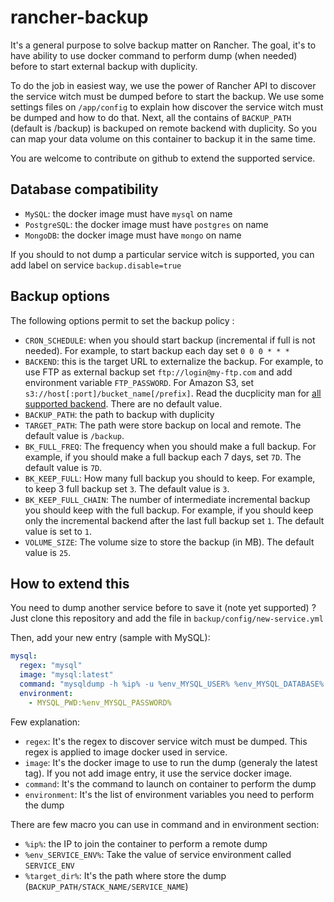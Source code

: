 # rancher-backup

It's a general purpose to solve backup matter on Rancher.
The goal, it's to have ability to use docker command to perform dump (when needed) before to start external backup with duplicity.

To do the job in easiest way, we use the power of Rancher API to discover the service witch must be dumped before to start the backup.
We use some settings files on `/app/config` to explain how discover the service witch must be dumped and how to do that.
Next, all the contains of `BACKUP_PATH` (default is /backup) is backuped on remote backend with duplicity. So you can map your data volume on this container to backup it in the same time.

You are welcome to contribute on github to extend the supported service.

## Database compatibility
- `MySQL`: the docker image must have `mysql` on name
- `PostgreSQL`: the docker image must have `postgres` on name
- `MongoDB`: the docker image must have `mongo` on name


If you should to not dump a particular service witch is supported, you can add label on service `backup.disable=true`

## Backup options
The following options permit to set the backup policy :
- `CRON_SCHEDULE`: when you should start backup (incremental if full is not needed). For example, to start backup each day set `0 0 0 * * *`
- `BACKEND`: this is the target URL to externalize the backup. For example, to use FTP as external backup set `ftp://login@my-ftp.com` and add environment variable `FTP_PASSWORD`. For Amazon S3, set `s3://host[:port]/bucket_name[/prefix]`. Read the ducplicity man for [all supported backend](http://duplicity.nongnu.org/duplicity.1.html#sect7). There are no default value.
- `BACKUP_PATH`: the path to backup with duplicity
- `TARGET_PATH`: The path were store backup on local and remote. The default value is `/backup`.
- `BK_FULL_FREQ`: The frequency when you should make a full backup. For example, if you should make a full backup each 7 days, set `7D`. The default value is `7D`.
- `BK_KEEP_FULL`: How many full backup you should to keep. For example, to keep 3 full backup set `3`. The default value is `3`.
- `BK_KEEP_FULL_CHAIN`: The number of intermediate incremental backup you should keep with the full backup. For example, if you should keep only the incremental backend after the last full backup set `1`. The default value is set to `1`.
- `VOLUME_SIZE`: The volume size to store the backup (in MB). The default value is `25`.

## How to extend this

You need to dump another service before to save it (note yet supported) ? Just clone this repository and add the file in `backup/config/new-service.yml`

Then, add your new entry (sample with MySQL):

```yaml
mysql:
  regex: "mysql"
  image: "mysql:latest"
  command: "mysqldump -h %ip% -u %env_MYSQL_USER% %env_MYSQL_DATABASE% > %target_dir%/%env_MYSQL_DATABASE%.dump"
  environment:
    - MYSQL_PWD:%env_MYSQL_PASSWORD%
```

Few explanation:
- `regex`: It's the regex to discover service witch must be dumped. This regex is applied to image docker used in service.
- `image`: It's the docker image to use to run the dump (generaly the latest tag). If you not add image entry, it use the service docker image.
- `command`: It's the command to launch on container to perform the dump
- `environment`: It's the list of environment variables you need to perform the dump

There are few macro you can use in command and in environment section:
- `%ip%`: the IP to join the container to perform a remote dump
- `%env_SERVICE_ENV%`: Take the value of service environment called `SERVICE_ENV`
- `%target_dir%`: It's the path where store the dump (`BACKUP_PATH/STACK_NAME/SERVICE_NAME`)
